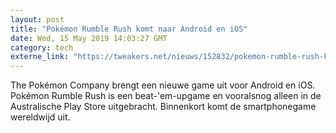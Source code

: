 ```yaml
---
layout: post
title: "Pokémon Rumble Rush komt naar Android en iOS"
date: Wed, 15 May 2019 14:03:27 GMT
category: tech
externe_link: "https://tweakers.net/nieuws/152832/pokemon-rumble-rush-komt-naar-android-en-ios.html"
---
```


The Pokémon Company brengt een nieuwe game uit voor Android en iOS. Pokémon Rumble Rush is een beat-'em-upgame en vooralsnog alleen in de Australische Play Store uitgebracht. Binnenkort komt de smartphonegame wereldwijd uit.<img src="http://feeds.feedburner.com/~r/tweakers/mixed/~4/VY1dL5wrfYo" height="1" width="1" alt=""/>
